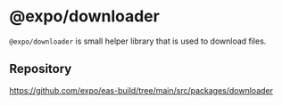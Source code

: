 # @expo/downloader

`@expo/downloader` is small helper library that is used to download files.

## Repository

https://github.com/expo/eas-build/tree/main/src/packages/downloader

